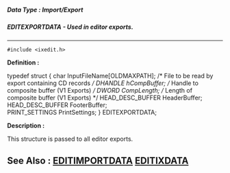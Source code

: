 ##### Data Type : Import/Export
##### EDITEXPORTDATA - Used in editor exports.
---
```
#include <ixedit.h>
```

**Definition :**

typedef struct
	{
	char InputFileName[OLDMAXPATH]; /* File to be read by export containing 
CD records */
	DHANDLE hCompBuffer;     /* Handle to composite buffer (V1 Exports) */
	DWORD CompLength;    /* Length of composite buffer (V1 Exports) */
	HEAD_DESC_BUFFER HeaderBuffer; 
	HEAD_DESC_BUFFER FooterBuffer;  
	PRINT_SETTINGS   PrintSettings;
	} EDITEXPORTDATA;


**Description :**

This structure is passed to all editor exports.


**See Also :**
[EDITIMPORTDATA](/domino-c-api-docs/reference/Data/EDITIMPORTDATA)
[EDITIXDATA](/domino-c-api-docs/reference/Data/EDITIXDATA)
---
